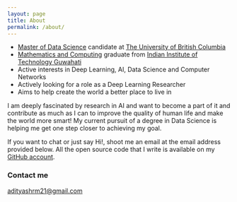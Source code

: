 ```yaml
---
layout: page
title: About
permalink: /about/
---
```

* [Master of Data Science](https://masterdatascience.ubc.ca/) candidate at [The University of British Columbia](https://www.ubc.ca/)
* [Mathematics and Computing](https://www.iitg.ac.in/maths/acads/btech_struct.php) graduate from [Indian Institute of Technology Guwahati](http://www.iitg.ac.in/)
* Active interests in Deep Learning, AI, Data Science and Computer Networks
* Actively looking for a role as a Deep Learning Researcher
* Aims to help create the world a better place to live in

I am deeply fascinated by research in AI and want to become a part of it and contribute as much as I can to improve the quality of human life and make the world more smart! My current pursuit of a degree in Data Science is helping me get one step closer to achieving my goal.

 If you want to chat or just say Hi!, shoot me an email at the email address provided below. All the open source code that I write is available on my [GitHub account](https://github.com/adityashrm21).
### Contact me

[adityashrm21@gmail.com](mailto:adityashrm21@gmail.com)
